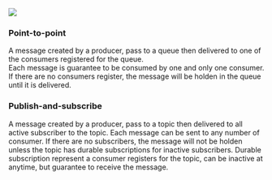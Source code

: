 ![](https://i.stack.imgur.com/B6H90.png)

### Point-to-point
A message created by a producer, pass to a queue then delivered to one of the consumers registered for the queue.  
Each message is guarantee to be consumed by one and only one consumer. 
If there are no consumers register, the message will be holden in the queue until it is delivered.

### Publish-and-subscribe
A message created by a producer, pass to a topic then delivered to all active subscriber to the topic.
Each message can be sent to any number of consumer. If there are no subscribers, 
the message will not be holden unless the topic has durable subscriptions for inactive subscribers.
Durable subscription represent a consumer registers for the topic, can be inactive at anytime, but guarantee to receive the message.
